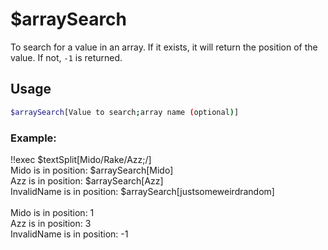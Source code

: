 # $arraySearch

To search for a value in an array. If it exists, it will return the position of the value. If not, `-1` is returned.

## Usage

```bash
$arraySearch[Value to search;array name (optional)]
```

### Example:
<discord-messages>
          <discord-message :bot="false" role-color="#ffcc9a" author="Member">
        !!exec $textSplit[Mido/Rake/Azz;/]<br>Mido is in position: $arraySearch[Mido]<br>Azz is in position: $arraySearch[Azz]<br>InvalidName is in position: $arraySearch[justsomeweirdrandom]<br><br>
          </discord-message>
          <discord-message :bot="true" role-color="#0099ff" author="Custom Command" avatar="https://media.discordapp.net/avatars/725721249652670555/781224f90c3b841ba5b40678e032f74a.webp">
        Mido is in position: 1<br>Azz is in position: 3<br>InvalidName is in position: -1
        </discord-message>
</discord-messages>